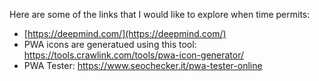 
Here are some of the links that I would like to explore when time permits:

* [https://deepmind.com/](https://deepmind.com/)
* PWA icons are generatued using this tool: https://tools.crawlink.com/tools/pwa-icon-generator/
* PWA Tester: https://www.seochecker.it/pwa-tester-online